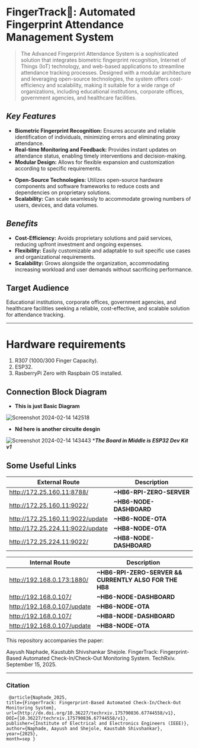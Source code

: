 # **FingerTrack🔐: Automated Fingerprint Attendance Management System**

> The Advanced Fingerprint Attendance System is a sophisticated solution that integrates biometric fingerprint recognition, Internet of Things (IoT) technology, and web-based applications to streamline attendance tracking processes. Designed with a modular architecture and leveraging open-source technologies, the system offers cost-efficiency and scalability, making it suitable for a wide range of organizations, including educational institutions, corporate offices, government agencies, and healthcare facilities.

## *Key Features*
* **Biometric Fingerprint Recognition:** Ensures accurate and reliable identification of individuals, minimizing errors and eliminating proxy attendance.
* **Real-time Monitoring and Feedback:** Provides instant updates on attendance status, enabling timely interventions and decision-making.
* **Modular Design:** Allows for flexible expansion and customization according to specific requirements.
+ **Open-Source Technologies:** Utilizes open-source hardware components and software frameworks to reduce costs and dependencies on proprietary solutions.
+ **Scalability:** Can scale seamlessly to accommodate growing numbers of users, devices, and data volumes.
## *Benefits*
* **Cost-Efficiency:** Avoids proprietary solutions and paid services, reducing upfront investment and ongoing expenses.
* **Flexibility:** Easily customizable and adaptable to suit specific use cases and organizational requirements.
* **Scalability:** Grows alongside the organization, accommodating increasing workload and user demands without sacrificing performance.

## Target Audience
Educational institutions, corporate offices, government agencies, and healthcare facilities seeking a reliable, cost-effective, and scalable solution for attendance tracking.

---
# Hardware requirements

1. R307 (1000/300 Finger Capacity).
2. ESP32.
3. RasberryPi Zero with Raspbain OS installed.

## Connection Block Diagram
* **This is just Basic Diagram** 

![Screenshot 2024-02-14 142518](https://hackmd.io/_uploads/HJIoTB5jT.png)

* **Nd here is another circuite desgin** 

![Screenshot 2024-02-14 143443](https://hackmd.io/_uploads/rk-C1Icop.png)
****The Board in Middle is ESP32 Dev Kit v1***

## Some Useful Links
| External Route                          | Description                         |
|--------------------------------|-------------------------------------|
| http://172.25.160.11:8788/     | **~HB6-RPI-ZERO-SERVER**            |
| http://172.25.160.11:9022/     | **~HB6-NODE-DASHBOARD**             |
| http://172.25.160.11:9022/update | **~HB6-NODE-OTA**                  |
| http://172.25.224.11:9022/update | **~HB8-NODE-OTA**                  |
| http://172.25.224.11:9022/     | **~HB8-NODE-DASHBOARD**            |


| Internal Route                          | Description                         |
|--------------------------------|-------------------------------------|
| http://192.168.0.173:1880/     | **~HB6-RPI-ZERO-SERVER && CURRENTLY ALSO FOR THE HB8** |
| http://192.168.0.107/          | **~HB6-NODE-DASHBOARD**             |
| http://192.168.0.107/update    | **~HB6-NODE-OTA**                   |
| http://192.168.0.107/          | **~HB8-NODE-DASHBOARD**             |
| http://192.168.0.107/update    | **~HB8-NODE-OTA**                   |


This repository accompanies the paper:

Aayush Naphade, Kaustubh Shivshankar Shejole. FingerTrack: Fingerprint-Based Automated Check-In/Check-Out Monitoring System. TechRxiv. September 15, 2025.

---
### Citation
```
 @article{Naphade_2025,
title={FingerTrack: Fingerprint-Based Automated Check-In/Check-Out Monitoring System},
url={http://dx.doi.org/10.36227/techrxiv.175790836.67744558/v1},
DOI={10.36227/techrxiv.175790836.67744558/v1},
publisher={Institute of Electrical and Electronics Engineers (IEEE)},
author={Naphade, Aayush and Shejole, Kaustubh Shivshankar},
year={2025},
month=sep }
```



